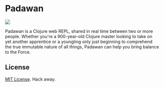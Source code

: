 # Padawan
![](http://imgs.xkcd.com/comics/lisp_cycles.png)

Padawan is a Clojure web REPL, shared in real time between two or more people. Whether you're a 900-year-old Clojure master looking to take on yet another apprentice or a youngling only just beginning to comprehend the true immutable nature of all things, Padawan can help you bring balance to the Force.

## License
[MIT License](http://opensource.org/licenses/MIT). Hack away.
